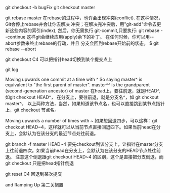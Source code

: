 git checkout -b bugFix
git checkout master

git rebase master 
在rebase的过程中，也许会出现冲突(conflict). 在这种情况，Git会停止rebase并会让你去解决 冲突；在解决完冲突后，用"git-add"命令去更新这些内容的索引(index), 然后，你无需执行 git-commit,只要执行:
git rebase --continue
这样git会继续应用(apply)余下的补丁。
在任何时候，你可以用--abort参数来终止rebase的行动，并且 分支会回到rebase开始前的状态。
$ git rebase --abort

git checkout C4    可以把指针head切换到某个提交点上

git log 

Moving upwards one commit at a time with ^
So saying master^ is equivalent to "the first parent of master".
master^^ is the grandparent (second-generation ancestor) of master
在head上，要往前退，就是HEAD^,  如git checkout HEAD^，
在分支上，要往前退，就是分支名^，如 git chckout master^，
以上两种方法，当然，如果知道该节点名，也可以直接跳到某节点指针上，git checkout 节点名。

Moving upwards a number of times with ~<num>
如果想回退四步，可以这样：git checkout HEAD~4，这样就可以从当前节点直接回退四下。如果当前head在分支上，会默认为在该分支的最近节点处往前退。

git branch -f master HEAD~4 要先checkout到该分支上，让指针在master分支上往前退四次。如果当前head在分支上，会默认为在该分支的HEAD节点处往前退。
注意这个倒退跟git checkout HEAD~4 的区别，这个是直接把分支倒退，而git checkout 只是把head指针倒退

git reset  C4 回退到某次提交 
 
 and Ramping Up 第二关搁置